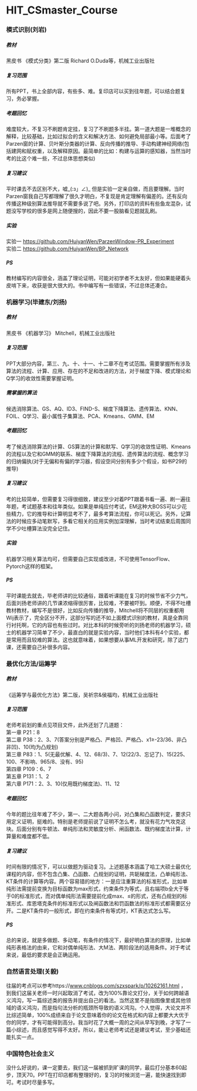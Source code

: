 # HIT_CSmaster_Course
### 模式识别(刘岩)
##### 教材
黑皮书 《模式分类》第二版 Richard O.Duda等，机械工业出版社
##### 复习范围
所有PPT，书上全部内容，有些多、难。复印店可以买到往年题，可以结合题复习，务必掌握。
##### 考题回忆
难度较大，不复习不刷题肯定挂，复习了不刷题多半挂。第一道大题是一堆概念的解释，比较基础，比如过拟合的含义和解决方法、如何避免局部最小等。后面考了Parzen窗的计算、贝叶斯分类器的计算、反向传播的推导、手动构建神经网络(包括建网和赋权重，以及解释原因。最简单的比如：构建与运算的感知器，当然当时考的比这个难一些，不过总体思想类似)
##### 复习建议
平时课去不去区别不大，嘘_(:з」∠)_ 但是实验一定亲自做，而且要理解。当时Parzen窗我自己写都理解了很久才明白，不复现是肯定理解有偏差的。还有反向传播这种级别算法推导就不需要多说了吧。另外，打印店的资料有些鱼龙混杂，试题没写学校的很多是网上随便搜的，因此不要一股脑看见题就乱刷。
##### 实验
实验一 https://github.com/HuiyanWen/ParzenWindow-PR_Experiment
<br>实验二 https://github.com/HuiyanWen/BP_Network
##### PS
教材编写的内容很全，涵盖了理论证明，可能对初学者不太友好，但如果能硬着头皮啃下来，收获是很大很大的。书中编写有一些错误，不过总体还凑合。


### 机器学习(毕建东/刘扬)
##### 教材
黑皮书 《机器学习》 Mitchell，机械工业出版社
##### 复习范围
PPT大部分内容，第三、九、十、十一、十二章不在考试范围。需要掌握所有涉及算法的流程、计算、应用、存在的不足和改进的方法，对于梯度下降、模式理论和Q学习的收敛性需要掌握证明。
##### 需掌握的算法
候选消除算法、GS、AQ、ID3、FIND-S、梯度下降算法、遗传算法、KNN、FOIL、Q学习、最小属性子集算法、PCA、Kmeans、GMM、EM
##### 考题回忆
考了候选消除算法的计算、GS算法的计算和默写、Q学习的收敛性证明、Kmeans的流程以及它和GMM的联系、梯度下降算法的流程、遗传算法的流程、概念学习的归纳偏执(对于无偏和有偏的学习器，假设空间分别有多少个假设，如书P29的推导)
##### 复习建议
考的比较简单，但需要复习得很细致，建议至少对着PPT跟着书看一遍、刷一遍往年题，考试题基本和往年类似。如果是单纯应付考试，EM这种大BOSS可以少花些精力，它的推导和计算明显考不了，最多考算法流程，你可以死记。另外，记算法的时候应多动笔默写，多看它相关的应用实例加深理解，当时考试结束后周围同学不少吐槽算法没完全记住。
##### 实验
机器学习相关算法均可，但需要自己实现或改进，不可使用TensorFlow、Pytorch这样的框架。
##### PS
平时课能去就去，毕老师讲的比较通俗，跟着听课能在复习的时候节省不少力气，后面刘扬老师讲的几节课浓缩得很厉害，比较难，不要被吓到。顺便，不得不吐槽教材教材，编写不是很好，比如反向传播的推导，Mitchell将不同层的权重都用Wij表示了，完全区分不开，这部分写的还不如上面模式识别的教材，真是全靠同行衬托啊，它的内容也有些过时。对比本科的时候旁听的刘扬老师的机器学习，硕士的机器学习简单了不少，最直白的就是实验内容，当时他们本科有4个实验，都是常用而且较难的算法。这也就意味着，如果想要从事ML开发和研究，除了这门课，还需要自己补很多内容。


### 最优化方法/运筹学
##### 教材
《运筹学与最优化方法》第二版，吴祈宗&侯福均，机械工业出版社
##### 复习范围
老师考前划的重点见项目文件，此外还划了几道题：
<br>第一章 P21：8
<br>第二章 P38：2、3、7(答案分别是严格凸、严格凹、严格凸、x1≥-23/36、非凸非凹)、10(均为凸规划)
<br>第三章 P83：1、5(无最优解、4、12、68/3)、7、12(22/3、忘记了)、15(225、100、不影响、965/8、没有、95)
<br>第四章 P109：6、7
<br>第五章 P131：1、2
<br>第六章 P171：2、3、10(仅用既约梯度法)、11、12
##### 考题回忆
今年的题比往年难了不少，第一、二大题各两小问，对凸集和凸函数判定，要求只用定义证明，挺难的。特别是老师提前说了证明不怎么考，就没有花力气攻克这块。后面分别有牛顿法、单纯形法和灵敏度分析、闸函数法、既约梯度法计算，计算量和难度都不低。
##### 复习建议
时间有限的情况下，可以以做题为驱动复习。上述题基本涵盖了哈工大硕士最优化课程的内容，但不包含凸集、凸函数、凸规划的证明，共轭梯度法，凸单纯形法、KT条件的计算等内容。两个容易错的地方：一是应注重算法的标准形式，比如单纯形法需提前变换为目标函数为max形式，约束条件为等式，且右端项b全大于等于0的标准形式，而对偶单纯形法需要提前化成max、≤的形式，还有凸规划的标准形式、库恩塔克条件的标准形式以及闸函数法和罚函数法的标准形式都需要区分开。二是KT条件的一般形式，即在约束条件有等式时，KT表达式怎么写。
##### PS
总的来说，就是多做题、多动笔，有条件的情况下，最好明白算法的原理，比如单纯形表格法的由来，它和对偶单纯形法、大M法、两阶段法的适用条件。对于考试来说，最低的要求是会正确运用。


### 自然语言处理(关毅)
往届的考点可以参考https://www.cnblogs.com/szxspark/p/10262161.html ，到我们这届关老师一时兴起取消了考试，改为100%靠论文打分，关于如何跨越语义鸿沟，写一篇综述类的报告并提出自己的看法。当然这里不是指图像里或其他领域的语义鸿沟，而是指句法分析的瓶颈所导致的语义鸿沟。个人觉得，大论文并不比综述简单，100%成绩来自于论文意味着你的论文在格式和内容上都要大大优于你的同学，才有可能得到高分。我当时花了大概一周的之间从早写到晚，才写了一篇小综述，而且感觉写得不太好。所以，能让老师考试还是建议考试，至少基础还能扎实一点。


### 中国特色社会主义
没什么好说的，课一定要去，我们这一届被抓到旷课的同学，最后打分基本60起步，顶天70。PPT在打印店都有整理好的，复习的时候浏览一遍，能快速找到即可。考试时尽量多写。
